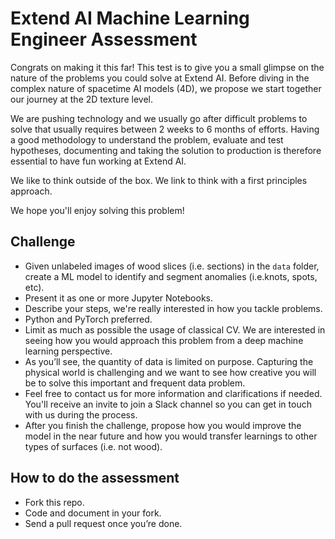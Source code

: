 # Extend AI Machine Learning Engineer Assessment
Congrats on making it this far! This test is to give you a small glimpse on the nature of the problems you could solve at Extend AI. Before diving in the complex nature of spacetime AI models (4D), we propose we start together our journey at the 2D texture level.

We are pushing technology and we usually go after difficult problems to solve that usually requires between 2 weeks to 6 months of efforts. Having a good methodology to understand the problem, evaluate and test hypotheses, documenting and taking the solution to production is therefore essential to have fun working at Extend AI.

We like to think outside of the box. We link to think with a first principles approach.

We hope you'll enjoy solving this problem!

## Challenge
- Given unlabeled images of wood slices (i.e. sections) in the `data` folder, create a ML model to identify and segment anomalies (i.e.knots, spots, etc).
- Present it as one or more Jupyter Notebooks.
- Describe your steps, we're really interested in how you tackle problems.
- Python and PyTorch preferred.
- Limit as much as possible the usage of classical CV. We are interested in seeing how you would approach this problem from a deep machine learning perspective. 
- As you’ll see, the quantity of data is limited on purpose. Capturing the physical world is challenging and we want to see how creative you will be to solve this important and frequent data problem.
- Feel free to contact us for more information and clarifications if needed. You'll receive an invite to join a Slack channel so you can get in touch with us during the process.
- After you finish the challenge, propose how you would improve the model in the near future and how you would transfer learnings to other types of surfaces (i.e. not wood).

## How to do the assessment
- Fork this repo. 
- Code and document in your fork. 
- Send a pull request once you’re done.
